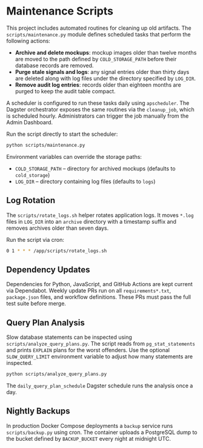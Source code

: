 # Maintenance Scripts

This project includes automated routines for cleaning up old artifacts.
The `scripts/maintenance.py` module defines scheduled tasks that perform
the following actions:

- **Archive and delete mockups**: mockup images older than twelve months are
  moved to the path defined by `COLD_STORAGE_PATH` before their database records
  are removed.
- **Purge stale signals and logs**: any signal entries older than thirty days
  are deleted along with log files under the directory specified by `LOG_DIR`.
- **Remove audit log entries**: records older than eighteen months are purged to
  keep the audit table compact.

A scheduler is configured to run these tasks daily using `apscheduler`.
The Dagster orchestrator exposes the same routines via the `cleanup_job`, which
is scheduled hourly. Administrators can trigger the job manually from the Admin
Dashboard.

Run the script directly to start the scheduler:

```bash
python scripts/maintenance.py
```

Environment variables can override the storage paths:

- `COLD_STORAGE_PATH` – directory for archived mockups (defaults to `cold_storage`)
- `LOG_DIR` – directory containing log files (defaults to `logs`)

## Log Rotation

The `scripts/rotate_logs.sh` helper rotates application logs. It moves `*.log`
files in `LOG_DIR` into an `archive` directory with a timestamp suffix and
removes archives older than seven days.

Run the script via cron:

```bash
0 1 * * * /app/scripts/rotate_logs.sh
```

## Dependency Updates

Dependencies for Python, JavaScript, and GitHub Actions are kept current via Dependabot.
Weekly update PRs run on all `requirements*.txt`, `package.json` files, and workflow definitions. These PRs must pass the full test suite before merge.

## Query Plan Analysis

Slow database statements can be inspected using `scripts/analyze_query_plans.py`.
The script reads from `pg_stat_statements` and prints `EXPLAIN` plans for the worst offenders.
Use the optional `SLOW_QUERY_LIMIT` environment variable to adjust how many statements are inspected.

```bash
python scripts/analyze_query_plans.py
```

The `daily_query_plan_schedule` Dagster schedule runs the analysis once a day.

## Nightly Backups

In production Docker Compose deployments a `backup` service runs `scripts/backup.py`
using cron. The container uploads a PostgreSQL dump to the bucket defined by
`BACKUP_BUCKET` every night at midnight UTC.
